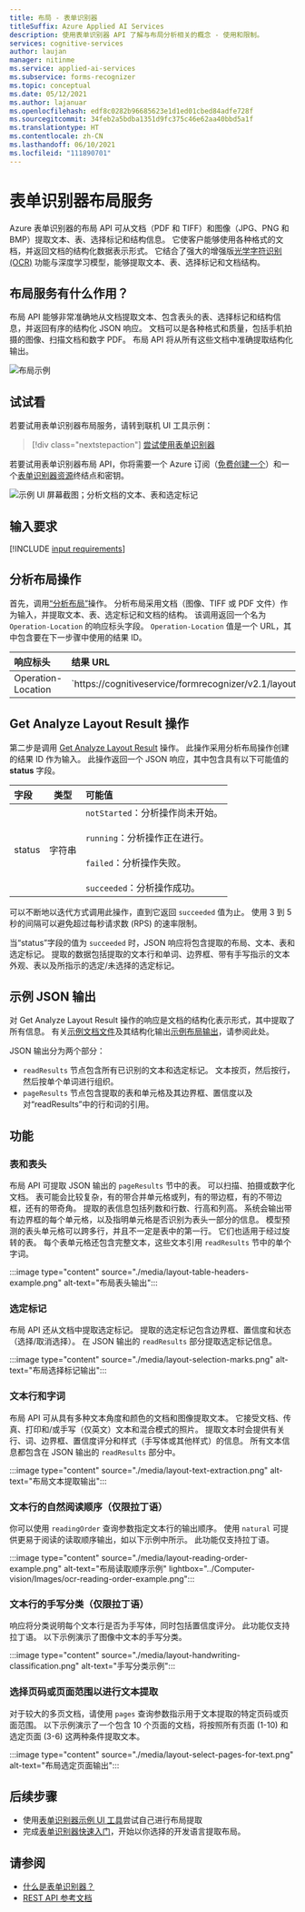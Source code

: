 ```yaml
---
title: 布局 - 表单识别器
titleSuffix: Azure Applied AI Services
description: 使用表单识别器 API 了解与布局分析相关的概念 - 使用和限制。
services: cognitive-services
author: laujan
manager: nitinme
ms.service: applied-ai-services
ms.subservice: forms-recognizer
ms.topic: conceptual
ms.date: 05/12/2021
ms.author: lajanuar
ms.openlocfilehash: edf8c0282b96685623e1d1ed01cbed84adfe728f
ms.sourcegitcommit: 34feb2a5bdba1351d9fc375c46e62aa40bbd5a1f
ms.translationtype: HT
ms.contentlocale: zh-CN
ms.lasthandoff: 06/10/2021
ms.locfileid: "111890701"
---
```

# <a name="form-recognizer-layout-service"></a>表单识别器布局服务

Azure 表单识别器的布局 API 可从文档（PDF 和 TIFF）和图像（JPG、PNG 和 BMP）提取文本、表、选择标记和结构信息。 它使客户能够使用各种格式的文档，并返回文档的结构化数据表示形式。 它结合了强大的增强版[光学字符识别 (OCR)](../computer-vision/overview-ocr.md) 功能与深度学习模型，能够提取文本、表、选择标记和文档结构。

## <a name="what-does-the-layout-service-do"></a>布局服务有什么作用？

布局 API 能够非常准确地从文档提取文本、包含表头的表、选择标记和结构信息，并返回有序的结构化 JSON 响应。 文档可以是各种格式和质量，包括手机拍摄的图像、扫描文档和数字 PDF。 布局 API 将从所有这些文档中准确提取结构化输出。

![布局示例](./media/layout-demo.gif)

## <a name="try-it-out"></a>试试看

若要试用表单识别器布局服务，请转到联机 UI 工具示例：

> [!div class="nextstepaction"]
> [尝试使用表单识别器](https://aka.ms/fott-2.1-ga)

若要试用表单识别器布局 API，你将需要一个 Azure 订阅（[免费创建一个](https://azure.microsoft.com/free/cognitive-services)）和一个[表单识别器资源](https://ms.portal.azure.com/#create/Microsoft.CognitiveServicesFormRecognizer)终结点和密钥。

![示例 UI 屏幕截图；分析文档的文本、表和选定标记](./media/analyze-layout.png)

## <a name="input-requirements"></a>输入要求

[!INCLUDE [input requirements](./includes/input-requirements-receipts.md)]

## <a name="the-analyze-layout-operation"></a>分析布局操作

首先，调用[“分析布局”](https://westcentralus.dev.cognitive.microsoft.com/docs/services/form-recognizer-api-v2-1/operations/AnalyzeLayoutAsync)操作。 分析布局采用文档（图像、TIFF 或 PDF 文件）作为输入，并提取文本、表、选定标记和文档的结构。 该调用返回一个名为 `Operation-Location` 的响应标头字段。 `Operation-Location` 值是一个 URL，其中包含要在下一步骤中使用的结果 ID。

|响应标头| 结果 URL |
|:-----|:----|
|Operation-Location | `https://cognitiveservice/formrecognizer/v2.1/layout/analyzeResults/{resultId}' |

## <a name="the-get-analyze-layout-result-operation"></a>Get Analyze Layout Result 操作

第二步是调用 [Get Analyze Layout Result](https://westcentralus.dev.cognitive.microsoft.com/docs/services/form-recognizer-api-v2-1/operations/GetAnalyzeLayoutResult) 操作。 此操作采用分析布局操作创建的结果 ID 作为输入。 此操作返回一个 JSON 响应，其中包含具有以下可能值的 **status** 字段。

|字段| 类型 | 可能值 |
|:-----|:----:|:----|
|status | 字符串 | `notStarted`：分析操作尚未开始。<br /><br />`running`：分析操作正在进行。<br /><br />`failed`：分析操作失败。<br /><br />`succeeded`：分析操作成功。|

可以不断地以迭代方式调用此操作，直到它返回 `succeeded` 值为止。 使用 3 到 5 秒的间隔可以避免超过每秒请求数 (RPS) 的速率限制。

当“status”字段的值为 `succeeded` 时，JSON 响应将包含提取的布局、文本、表和选定标记。 提取的数据包括提取的文本行和单词、边界框、带有手写指示的文本外观、表以及所指示的选定/未选择的选定标记。

## <a name="sample-json-output"></a>示例 JSON 输出

对 Get Analyze Layout Result 操作的响应是文档的结构化表示形式，其中提取了所有信息。
有关[示例文档文件](https://github.com/Azure-Samples/cognitive-services-REST-api-samples/tree/master/curl/form-recognizer/sample-layout.pdf)及其结构化输出[示例布局输出](https://github.com/Azure-Samples/cognitive-services-REST-api-samples/tree/master/curl/form-recognizer/sample-layout-output.json)，请参阅此处。

JSON 输出分为两个部分：

* `readResults` 节点包含所有已识别的文本和选定标记。 文本按页，然后按行，然后按单个单词进行组织。
* `pageResults` 节点包含提取的表和单元格及其边界框、置信度以及对“readResults”中的行和词的引用。

## <a name="features"></a>功能

### <a name="tables-and-table-headers"></a>表和表头

布局 API 可提取 JSON 输出的 `pageResults` 节中的表。 可以扫描、拍摄或数字化文档。 表可能会比较复杂，有的带合并单元格或列，有的带边框，有的不带边框，还有的带奇角。 提取的表信息包括列数和行数、行高和列高。 系统会输出带有边界框的每个单元格，以及指明单元格是否识别为表头一部分的信息。 模型预测的表头单元格可以跨多行，并且不一定是表中的第一行。 它们也适用于经过旋转的表。 每个表单元格还包含完整文本，这些文本引用 `readResults` 节中的单个字词。

:::image type="content" source="./media/layout-table-headers-example.png" alt-text="布局表头输出":::

### <a name="selection-marks"></a>选定标记

布局 API 还从文档中提取选定标记。 提取的选定标记包含边界框、置信度和状态（选择/取消选择）。 在 JSON 输出的 `readResults` 部分提取选定标记信息。

:::image type="content" source="./media/layout-selection-marks.png" alt-text="布局选择标记输出":::

### <a name="text-lines-and-words"></a>文本行和字词

布局 API 可从具有多种文本角度和颜色的文档和图像提取文本。 它接受文档、传真、打印和/或手写（仅英文）文本和混合模式的照片。 提取文本时会提供有关行、词、边界框、置信度评分和样式（手写体或其他样式）的信息。 所有文本信息都包含在 JSON 输出的 `readResults` 部分中。

:::image type="content" source="./media/layout-text-extraction.png" alt-text="布局文本提取输出":::

### <a name="natural-reading-order-for-text-lines-latin-only"></a>文本行的自然阅读顺序（仅限拉丁语）

你可以使用 `readingOrder` 查询参数指定文本行的输出顺序。 使用 `natural` 可提供更易于阅读的读取顺序输出，如以下示例中所示。 此功能仅支持拉丁语。

:::image type="content" source="./media/layout-reading-order-example.png" alt-text="布局读取顺序示例" lightbox="../Computer-vision/Images/ocr-reading-order-example.png":::

### <a name="handwritten-classification-for-text-lines-latin-only"></a>文本行的手写分类（仅限拉丁语）

响应将分类说明每个文本行是否为手写体，同时包括置信度评分。 此功能仅支持拉丁语。 以下示例演示了图像中文本的手写分类。

:::image type="content" source="./media/layout-handwriting-classification.png" alt-text="手写分类示例":::

### <a name="select-page-numbers-or-ranges-for-text-extraction"></a>选择页码或页面范围以进行文本提取

对于较大的多页文档，请使用 `pages` 查询参数指示用于文本提取的特定页码或页面范围。 以下示例演示了一个包含 10 个页面的文档，将按照所有页面 (1-10) 和选定页面 (3-6) 这两种条件提取文本。

:::image type="content" source="./media/layout-select-pages-for-text.png" alt-text="布局选定页面输出":::

## <a name="next-steps"></a>后续步骤

* 使用[表单识别器示例 UI 工具](https://aka.ms/fott-2.1-ga)尝试自己进行布局提取
* 完成[表单识别器快速入门](quickstarts/client-library.md#analyze-layout)，开始以你选择的开发语言提取布局。

## <a name="see-also"></a>请参阅

* [什么是表单识别器？](./overview.md)
* [REST API 参考文档](https://westcentralus.dev.cognitive.microsoft.com/docs/services/form-recognizer-api-v2-1/operations/AnalyzeLayoutAsync)
